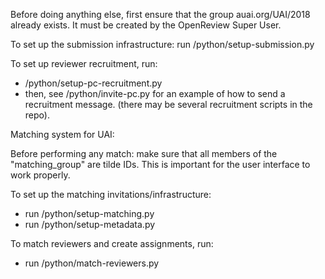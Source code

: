 Before doing anything else, first ensure that the group auai.org/UAI/2018 already exists. It must be created by the OpenReview Super User.

To set up the submission infrastructure: run /python/setup-submission.py

To set up reviewer recruitment, run:
- /python/setup-pc-recruitment.py
- then, see /python/invite-pc.py for an example of how to send a recruitment message. (there may be several recruitment scripts in the repo).


Matching system for UAI:

Before performing any match: make sure that all members of the "matching_group" are tilde IDs. This is important for the user interface to work properly.

To set up the matching invitations/infrastructure:
- run /python/setup-matching.py
- run /python/setup-metadata.py

To match reviewers and create assignments, run:
- run /python/match-reviewers.py


